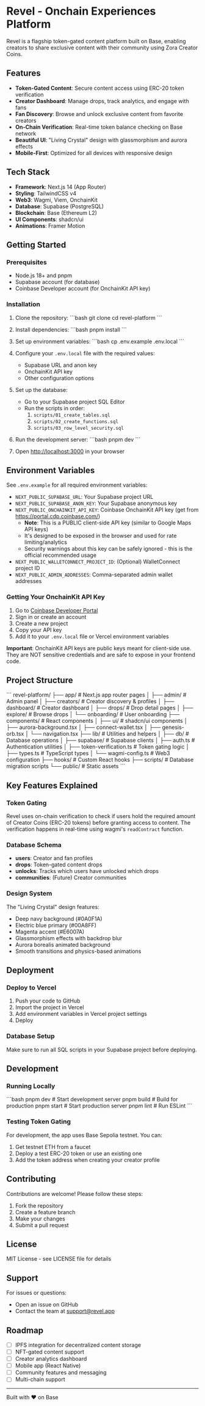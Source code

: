 # Revel - Onchain Experiences Platform

Revel is a flagship token-gated content platform built on Base, enabling creators to share exclusive content with their community using Zora Creator Coins.

## Features

- **Token-Gated Content**: Secure content access using ERC-20 token verification
- **Creator Dashboard**: Manage drops, track analytics, and engage with fans
- **Fan Discovery**: Browse and unlock exclusive content from favorite creators
- **On-Chain Verification**: Real-time token balance checking on Base network
- **Beautiful UI**: "Living Crystal" design with glassmorphism and aurora effects
- **Mobile-First**: Optimized for all devices with responsive design

## Tech Stack

- **Framework**: Next.js 14 (App Router)
- **Styling**: TailwindCSS v4
- **Web3**: Wagmi, Viem, OnchainKit
- **Database**: Supabase (PostgreSQL)
- **Blockchain**: Base (Ethereum L2)
- **UI Components**: shadcn/ui
- **Animations**: Framer Motion

## Getting Started

### Prerequisites

- Node.js 18+ and pnpm
- Supabase account (for database)
- Coinbase Developer account (for OnchainKit API key)

### Installation

1. Clone the repository:
\`\`\`bash
git clone <your-repo-url>
cd revel-platform
\`\`\`

2. Install dependencies:
\`\`\`bash
pnpm install
\`\`\`

3. Set up environment variables:
\`\`\`bash
cp .env.example .env.local
\`\`\`

4. Configure your `.env.local` file with the required values:
   - Supabase URL and anon key
   - OnchainKit API key
   - Other configuration options

5. Set up the database:
   - Go to your Supabase project SQL Editor
   - Run the scripts in order:
     1. `scripts/01_create_tables.sql`
     2. `scripts/02_create_functions.sql`
     3. `scripts/03_row_level_security.sql`

6. Run the development server:
\`\`\`bash
pnpm dev
\`\`\`

7. Open [http://localhost:3000](http://localhost:3000) in your browser

## Environment Variables

See `.env.example` for all required environment variables:

- `NEXT_PUBLIC_SUPABASE_URL`: Your Supabase project URL
- `NEXT_PUBLIC_SUPABASE_ANON_KEY`: Your Supabase anonymous key
- `NEXT_PUBLIC_ONCHAINKIT_API_KEY`: Coinbase OnchainKit API key (get from https://portal.cdp.coinbase.com/)
  - **Note**: This is a PUBLIC client-side API key (similar to Google Maps API keys)
  - It's designed to be exposed in the browser and used for rate limiting/analytics
  - Security warnings about this key can be safely ignored - this is the official recommended usage
- `NEXT_PUBLIC_WALLETCONNECT_PROJECT_ID`: (Optional) WalletConnect project ID
- `NEXT_PUBLIC_ADMIN_ADDRESSES`: Comma-separated admin wallet addresses

### Getting Your OnchainKit API Key

1. Go to [Coinbase Developer Portal](https://portal.cdp.coinbase.com/)
2. Sign in or create an account
3. Create a new project
4. Copy your API key
5. Add it to your `.env.local` file or Vercel environment variables

**Important**: OnchainKit API keys are public keys meant for client-side use. They are NOT sensitive credentials and are safe to expose in your frontend code.

## Project Structure

\`\`\`
revel-platform/
├── app/                      # Next.js app router pages
│   ├── admin/               # Admin panel
│   ├── creators/            # Creator discovery & profiles
│   ├── dashboard/           # Creator dashboard
│   ├── drops/               # Drop detail pages
│   ├── explore/             # Browse drops
│   └── onboarding/          # User onboarding
├── components/              # React components
│   ├── ui/                  # shadcn/ui components
│   ├── aurora-background.tsx
│   ├── connect-wallet.tsx
│   ├── genesis-orb.tsx
│   └── navigation.tsx
├── lib/                     # Utilities and helpers
│   ├── db/                  # Database operations
│   ├── supabase/            # Supabase clients
│   ├── auth.ts              # Authentication utilities
│   ├── token-verification.ts # Token gating logic
│   ├── types.ts             # TypeScript types
│   └── wagmi-config.ts      # Web3 configuration
├── hooks/                   # Custom React hooks
├── scripts/                 # Database migration scripts
└── public/                  # Static assets
\`\`\`

## Key Features Explained

### Token Gating

Revel uses on-chain verification to check if users hold the required amount of Creator Coins (ERC-20 tokens) before granting access to content. The verification happens in real-time using wagmi's `readContract` function.

### Database Schema

- **users**: Creator and fan profiles
- **drops**: Token-gated content drops
- **unlocks**: Tracks which users have unlocked which drops
- **communities**: (Future) Creator communities

### Design System

The "Living Crystal" design features:
- Deep navy background (#0A0F1A)
- Electric blue primary (#00A8FF)
- Magenta accent (#E6007A)
- Glassmorphism effects with backdrop blur
- Aurora borealis animated background
- Smooth transitions and physics-based animations

## Deployment

### Deploy to Vercel

1. Push your code to GitHub
2. Import the project in Vercel
3. Add environment variables in Vercel project settings
4. Deploy

### Database Setup

Make sure to run all SQL scripts in your Supabase project before deploying.

## Development

### Running Locally

\`\`\`bash
pnpm dev          # Start development server
pnpm build        # Build for production
pnpm start        # Start production server
pnpm lint         # Run ESLint
\`\`\`

### Testing Token Gating

For development, the app uses Base Sepolia testnet. You can:
1. Get testnet ETH from a faucet
2. Deploy a test ERC-20 token or use an existing one
3. Add the token address when creating your creator profile

## Contributing

Contributions are welcome! Please follow these steps:
1. Fork the repository
2. Create a feature branch
3. Make your changes
4. Submit a pull request

## License

MIT License - see LICENSE file for details

## Support

For issues or questions:
- Open an issue on GitHub
- Contact the team at support@revel.app

## Roadmap

- [ ] IPFS integration for decentralized content storage
- [ ] NFT-gated content support
- [ ] Creator analytics dashboard
- [ ] Mobile app (React Native)
- [ ] Community features and messaging
- [ ] Multi-chain support

---

Built with ❤️ on Base
